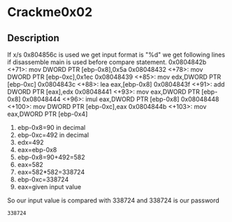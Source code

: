 # Crackme0x02
## Description

If x/s 0x804856c is used we get input format is "%d" we get following lines if disassemble main is used before compare statement.
   0x0804842b <+71>:	mov    DWORD PTR [ebp-0x8],0x5a
   0x08048432 <+78>:	mov    DWORD PTR [ebp-0xc],0x1ec
   0x08048439 <+85>:	mov    edx,DWORD PTR [ebp-0xc]
   0x0804843c <+88>:	lea    eax,[ebp-0x8]
   0x0804843f <+91>:	add    DWORD PTR [eax],edx
   0x08048441 <+93>:	mov    eax,DWORD PTR [ebp-0x8]
   0x08048444 <+96>:	imul   eax,DWORD PTR [ebp-0x8]
   0x08048448 <+100>:	mov    DWORD PTR [ebp-0xc],eax
   0x0804844b <+103>:	mov    eax,DWORD PTR [ebp-0x4]

1. ebp-0x8=90 in decimal
2. ebp-0xc=492 in decimal
3. edx=492
4. eax=ebp-0x8
5. ebp-0x8=90+492=582
6. eax=582
7. eax=582*582=338724
8. ebp-0xc=338724
9. eax=given input value

So our input value is compared with 338724 and 338724 is our password 
```
338724
```
